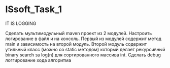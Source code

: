 # ISsoft_Task_1

IT IS LOGGING

Сделать мультимодульный maven проект из 2 модулей. Настроить логирование в файл и на консоль.
Первый из модулей содержит метод main и зависимость на второй модуль.
Второй модуль содержит утильный класс (можно со static методом) который делает рекурсивный binary search за log(n) для сортированного массива int.
Сделать debug логгирование хода алгоритма
